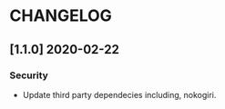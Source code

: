 # CHANGELOG

## [1.1.0] 2020-02-22
### Security
- Update third party dependecies including, nokogiri.